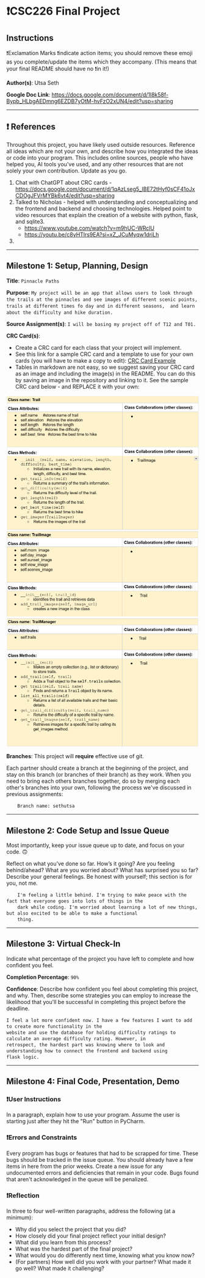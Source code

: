 # ❗CSC226 Final Project

## Instructions

❗️Exclamation Marks ❗️indicate action items; you should remove these emoji as you complete/update the items which 
  they accompany. (This means that your final README should have no ❗️in it!)

**Author(s)**: Utsa Seth

**Google Doc Link**: https://docs.google.com/document/d/1l8k58f-Bypb_HLbgAEDmng6EZDB7yOtM-hvFzO2xUN4/edit?usp=sharing

---

## ❗ ️References 
Throughout this project, you have likely used outside resources. Reference all ideas which are not your own, 
and describe how you integrated the ideas or code into your program. This includes online sources, people who have 
helped you, AI tools you've used, and any other resources that are not solely your own contribution. Update as you go.

1. Chat with ChatGPT about CRC cards - https://docs.google.com/document/d/1qAzLseg5_IBE72tHyf0sCF41oJxCDOgJFVrMYBk6vt4/edit?usp=sharing
2. Talked to Nicholas - helped with understanding and conceptualizing and the frontend and backend and choosing 
   technologies. Helped point to video resources that explain the creation of a website with python, flask, and sqlite3.
   - https://www.youtube.com/watch?v=m9hUC-WRclU
   - https://youtu.be/c8yHTlrs9EA?si=xZ_JCuMyqw1driLh
3. 
---

## Milestone 1: Setup, Planning, Design

**Title**: `Pinnacle Paths`

**Purpose**: `My project will be an app that allows users to look through the trails at the pinnacles and see images
of different scenic points, trails at different times fo day and in different seasons, 
and learn about the difficulty and hike duration.`

**Source Assignment(s)**: `I will be basing my project off of T12 and T01.`

**CRC Card(s)**:
  - Create a CRC card for each class that your project will implement.
  - See this link for a sample CRC card and a template to use for your own cards (you will have to make a copy to edit):
    [CRC Card Example](https://docs.google.com/document/d/1JE_3Qmytk_JGztRqkPXWACJwciPH61VCx3idIlBCVFY/edit?usp=sharing)
  - Tables in markdown are not easy, so we suggest saving your CRC card as an image and including the image(s) in the 
    README. You can do this by saving an image in the repository and linking to it. See the sample CRC card below - 
    and REPLACE it with your own:

![Trail Image](documentation/trail.png)
![TrailImages Image](documentation/trailimage.png)
![Trail Manager CRC](documentation/trailmanager.png)

**Branches**: This project will **require** effective use of git. 

Each partner should create a branch at the beginning of the project, and stay on this branch (or branches of their 
branch) as they work. When you need to bring each others branches together, do so by merging each other's branches 
into your own, following the process we've discussed in previous assignments: 

```
    Branch name: sethutsa
```
---

## Milestone 2: Code Setup and Issue Queue

Most importantly, keep your issue queue up to date, and focus on your code. 🙃

Reflect on what you’ve done so far. How’s it going? Are you feeling behind/ahead? What are you worried about? 
What has surprised you so far? Describe your general feelings. Be honest with yourself; this section is for you, not me.

```
    I'm feeling a little behind. I'm trying to make peace with the fact that everyone goes into lots of things in the 
    dark while coding. I'm worried about learning a lot of new things, but also excited to be able to make a functional 
    thing.
```

---

## Milestone 3: Virtual Check-In

Indicate what percentage of the project you have left to complete and how confident you feel. 

**Completion Percentage**: `90%`  

**Confidence**: Describe how confident you feel about completing this project, and why. Then, describe some 
  strategies you can employ to increase the likelihood that you'll be successful in completing this project 
  before the deadline.

```
I feel a lot more confident now. I have a few features I want to add to create more functionality in the
website and use the database for holding difficulty ratings to calculate an average difficulty rating. However, in 
retrospect, the hardest part was knowing where to look and understanding how to connect the frontend and backend using 
flask logic.
```

---

## Milestone 4: Final Code, Presentation, Demo

### ❗User Instructions
In a paragraph, explain how to use your program. Assume the user is starting just after they hit the "Run" button 
in PyCharm. 

### ❗Errors and Constraints
Every program has bugs or features that had to be scrapped for time. These bugs should be tracked in the issue queue. 
You should already have a few items in here from the prior weeks. Create a new issue for any undocumented errors and 
deficiencies that remain in your code. Bugs found that aren't acknowledged in the queue will be penalized.

### ❗Reflection
In three to four well-written paragraphs, address the following (at a minimum):
- Why did you select the project that you did?
- How closely did your final project reflect your initial design?
- What did you learn from this process?
- What was the hardest part of the final project?
- What would you do differently next time, knowing what you know now?
- (For partners) How well did you work with your partner? What made it go well? What made it challenging?